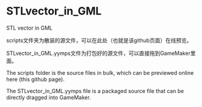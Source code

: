 # STLvector_in_GML
STL vector in GML

scripts文件夹为散装的源文件，可以在此处（也就是该github页面）在线预览。

STLvector_in_GML.yymps文件为打包好的源文件，可以直接拖到GameMaker里面。

The scripts folder is the source files in bulk, which can be previewed online here (this github page).

The STLvector_in_GML.yymps file is a packaged source file that can be directly dragged into GameMaker.
